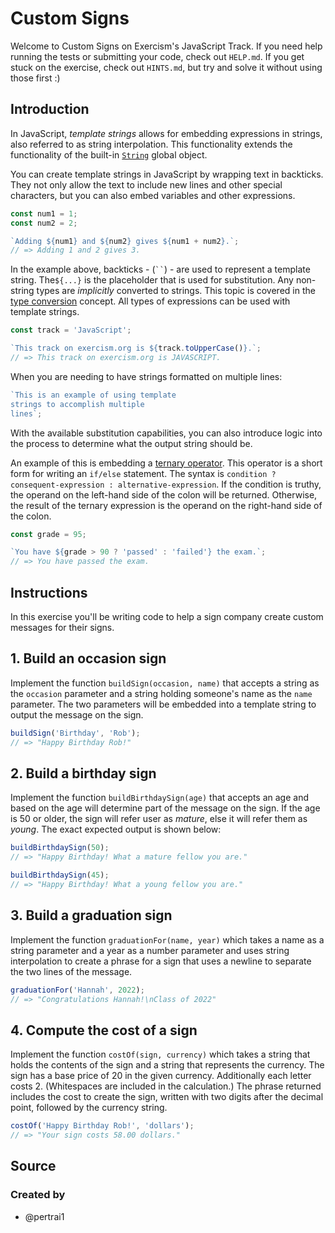 # Custom Signs

Welcome to Custom Signs on Exercism's JavaScript Track.
If you need help running the tests or submitting your code, check out `HELP.md`.
If you get stuck on the exercise, check out `HINTS.md`, but try and solve it without using those first :)

## Introduction

In JavaScript, _template strings_ allows for embedding expressions in strings, also referred to as string interpolation.
This functionality extends the functionality of the built-in [`String`][string-reference] global object.

You can create template strings in JavaScript by wrapping text in backticks.
They not only allow the text to include new lines and other special characters, but you can also embed variables and other expressions.

```javascript
const num1 = 1;
const num2 = 2;

`Adding ${num1} and ${num2} gives ${num1 + num2}.`;
// => Adding 1 and 2 gives 3.
```

In the example above, backticks - (<code>\`\`</code>) - are used to represent a template string. The`${...}` is the placeholder that is used for substitution.
Any non-string types are _implicitly_ converted to strings.
This topic is covered in the [type conversion][type-conversion-concept] concept.
All types of expressions can be used with template strings.

```javascript
const track = 'JavaScript';

`This track on exercism.org is ${track.toUpperCase()}.`;
// => This track on exercism.org is JAVASCRIPT.
```

When you are needing to have strings formatted on multiple lines:

```javascript
`This is an example of using template
strings to accomplish multiple
lines`;
```

With the available substitution capabilities, you can also introduce logic into the process to determine what the output string should be.

An example of this is embedding a [ternary operator][ternary-operator].
This operator is a short form for writing an `if/else` statement.
The syntax is `condition ? consequent-expression : alternative-expression`.
If the condition is truthy, the operand on the left-hand side of the colon will be returned.
Otherwise, the result of the ternary expression is the operand on the right-hand side of the colon.

```javascript
const grade = 95;

`You have ${grade > 90 ? 'passed' : 'failed'} the exam.`;
// => You have passed the exam.
```

[string-reference]: https://developer.mozilla.org/en-US/docs/Web/JavaScript/Reference/Global_Objects/String
[type-conversion-concept]: /tracks/javascript/concepts/type-conversion
[ternary-operator]: https://developer.mozilla.org/en-US/docs/Web/JavaScript/Reference/Operators/Conditional_Operator

## Instructions

In this exercise you'll be writing code to help a sign company create custom messages for their signs.

## 1. Build an occasion sign

Implement the function `buildSign(occasion, name)` that accepts a string as the `occasion` parameter and a string holding someone's name as the `name` parameter.
The two parameters will be embedded into a template string to output the message on the sign.

```javascript
buildSign('Birthday', 'Rob');
// => "Happy Birthday Rob!"
```

## 2. Build a birthday sign

Implement the function `buildBirthdaySign(age)` that accepts an age and based on the age will determine part of the message on the sign.
If the age is 50 or older, the sign will refer user as _mature_, else it will refer them as _young_.
The exact expected output is shown below:

```javascript
buildBirthdaySign(50);
// => "Happy Birthday! What a mature fellow you are."

buildBirthdaySign(45);
// => "Happy Birthday! What a young fellow you are."
```

## 3. Build a graduation sign

Implement the function `graduationFor(name, year)` which takes a name as a string parameter and a year as a number parameter and uses string interpolation to create a phrase for a sign that uses a newline to separate the two lines of the message.

```javascript
graduationFor('Hannah', 2022);
// => "Congratulations Hannah!\nClass of 2022"
```

## 4. Compute the cost of a sign

Implement the function `costOf(sign, currency)` which takes a string that holds the contents of the sign and a string that represents the currency.
The sign has a base price of 20 in the given currency. Additionally each letter costs 2. (Whitespaces are included in the calculation.)
The phrase returned includes the cost to create the sign, written with two digits after the decimal point, followed by the currency string.

```javascript
costOf('Happy Birthday Rob!', 'dollars');
// => "Your sign costs 58.00 dollars."
```

## Source

### Created by

- @pertrai1